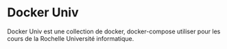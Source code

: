 # Docker Univ

Docker Univ est une collection de docker, docker-compose utiliser pour les cours de la Rochelle Université informatique. 